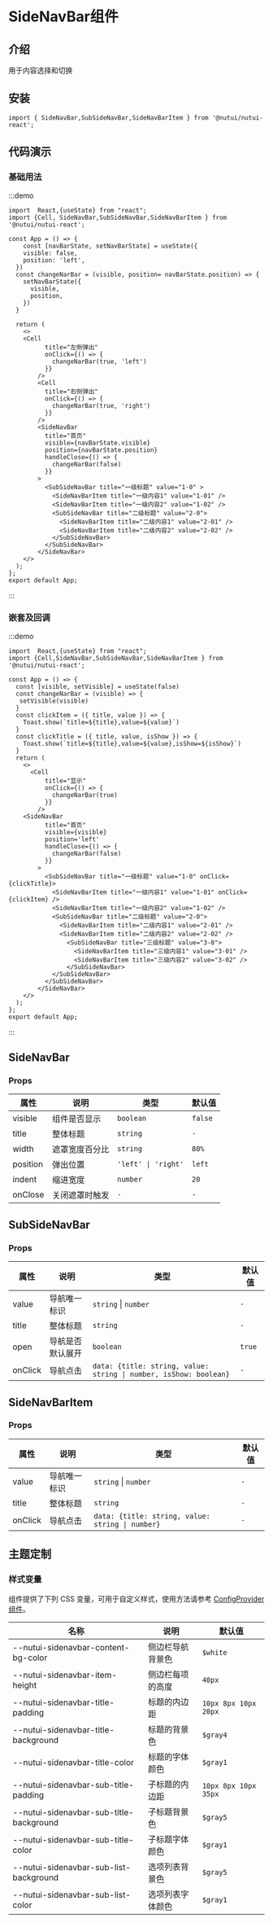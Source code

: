 # SideNavBar组件

## 介绍

用于内容选择和切换

## 安装

```tsx
import { SideNavBar,SubSideNavBar,SideNavBarItem } from '@nutui/nutui-react';
```

## 代码演示

### 基础用法

:::demo

```tsx
import  React,{useState} from "react";
import {Cell, SideNavBar,SubSideNavBar,SideNavBarItem } from '@nutui/nutui-react';

const App = () => {
    const [navBarState, setNavBarState] = useState({
    visible: false,
    position: 'left',
  })
  const changeNarBar = (visible, position= navBarState.position) => {
    setNavBarState({
      visible,
      position,
    })
  }
 
  return ( 
    <>   
    <Cell
          title="左侧弹出"
          onClick={() => {
            changeNarBar(true, 'left')
          }}
        />
        <Cell
          title="右侧弹出"
          onClick={() => {
            changeNarBar(true, 'right')
          }}
        />
        <SideNavBar
          title="首页"
          visible={navBarState.visible}
          position={navBarState.position}
          handleClose={() => {
            changeNarBar(false)
          }}
        >
          <SubSideNavBar title="一级标题" value="1-0" >
            <SideNavBarItem title="一级内容1" value="1-01" />
            <SideNavBarItem title="一级内容2" value="1-02" />
            <SubSideNavBar title="二级标题" value="2-0">
              <SideNavBarItem title="二级内容1" value="2-01" />
              <SideNavBarItem title="二级内容2" value="2-02" />
            </SubSideNavBar>
          </SubSideNavBar>
        </SideNavBar>
    </>
  );
};  
export default App;

```

:::

### 嵌套及回调

:::demo

```tsx
import  React,{useState} from "react";
import {Cell,SideNavBar,SubSideNavBar,SideNavBarItem } from '@nutui/nutui-react';

const App = () => {
  const [visible, setVisible] = useState(false)
  const changeNarBar = (visible) => {
   setVisible(visible)
  }
  const clickItem = ({ title, value }) => {
    Toast.show(`title=${title},value=${value}`)
  }
  const clickTitle = ({ title, value, isShow }) => {
    Toast.show(`title=${title},value=${value},isShow=${isShow}`)
  }
  return ( 
    <>  
      <Cell
          title="显示"
          onClick={() => {
            changeNarBar(true)
          }}
        /> 
    <SideNavBar
          title="首页"
          visible={visible}
          position='left'
          handleClose={() => {
            changeNarBar(false)
          }}
        >
          <SubSideNavBar title="一级标题" value="1-0" onClick={clickTitle}>
            <SideNavBarItem title="一级内容1" value="1-01" onClick={clickItem} />
            <SideNavBarItem title="一级内容2" value="1-02" />
            <SubSideNavBar title="二级标题" value="2-0">
              <SideNavBarItem title="二级内容1" value="2-01" />
              <SideNavBarItem title="二级内容2" value="2-02" />
                <SubSideNavBar title="三级标题" value="3-0">
                  <SideNavBarItem title="三级内容1" value="3-01" />
                  <SideNavBarItem title="三级内容2" value="3-02" />
                </SubSideNavBar>
            </SubSideNavBar>
          </SubSideNavBar>
        </SideNavBar>
    </>
  );
};  
export default App;

```

:::

## SideNavBar

### Props

| 属性 | 说明 | 类型 | 默认值 |
| --- | --- | --- | --- |
| visible | 组件是否显示 | `boolean` | `false` |
| title | 整体标题 | `string` | `-` |
| width | 遮罩宽度百分比 | `string` | `80%` |
| position | 弹出位置 | `'left' \| 'right'` | `left` |
| indent | 缩进宽度 | `number` | `20` |
| onClose | 关闭遮罩时触发 | `-` | `-` |

## SubSideNavBar

### Props

| 属性 | 说明 | 类型 | 默认值 |
| --- | --- | --- | --- |
| value | 导航唯一标识 | `string`  \|  `number` | `-` |
| title | 整体标题 | `string` | `-` |
| open | 导航是否默认展开 | `boolean` | `true` |
| onClick | 导航点击 | `data: {title: string, value: string \| number, isShow: boolean}` | `-` |

## SideNavBarItem

### Props

| 属性 | 说明 | 类型 | 默认值 |
| --- | --- | --- | --- |
| value | 导航唯一标识 | `string`  \|  `number` | `-` |
| title | 整体标题 | `string` | `-` |
| onClick | 导航点击 | `data: {title: string, value: string \| number}` | `-` |

## 主题定制

### 样式变量

组件提供了下列 CSS 变量，可用于自定义样式，使用方法请参考 [ConfigProvider 组件](#/zh-CN/component/configprovider)。

| 名称 | 说明 | 默认值 |
| --- | --- | --- |
| \--nutui-sidenavbar-content-bg-color | 侧边栏导航背景色 | `$white` |
| \--nutui-sidenavbar-item-height | 侧边栏每项的高度 | `40px` |
| \--nutui-sidenavbar-title-padding | 标题的内边距 | `10px 8px 10px 20px` |
| \--nutui-sidenavbar-title-background | 标题的背景色 | `$gray4` |
| \--nutui-sidenavbar-title-color | 标题的字体颜色 | `$gray1` |
| \--nutui-sidenavbar-sub-title-padding | 子标题的内边距 | `10px 8px 10px 35px` |
| \--nutui-sidenavbar-sub-title-background | 子标题背景色 | `$gray5` |
| \--nutui-sidenavbar-sub-title-color | 子标题字体颜色 | `$gray1` |
| \--nutui-sidenavbar-sub-list-background | 选项列表背景色 | `$gray5` |
| \--nutui-sidenavbar-sub-list-color | 选项列表字体颜色 | `$gray1` |
